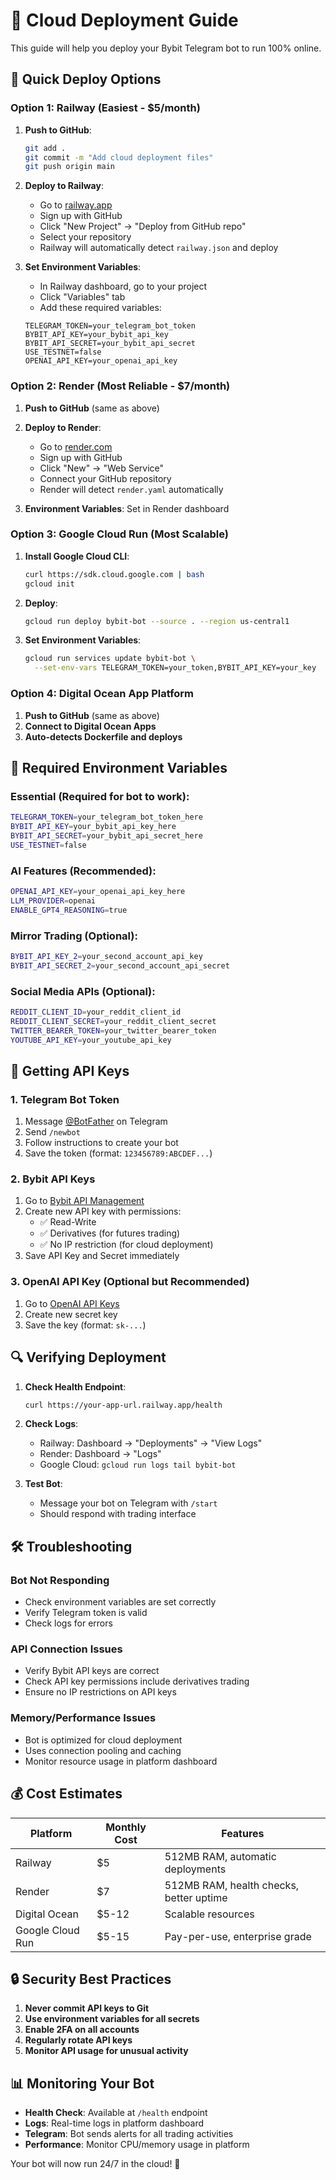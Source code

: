 # 🚀 Cloud Deployment Guide

This guide will help you deploy your Bybit Telegram bot to run 100% online.

## 🎯 Quick Deploy Options

### Option 1: Railway (Easiest - $5/month)

1. **Push to GitHub**:
   ```bash
   git add .
   git commit -m "Add cloud deployment files"
   git push origin main
   ```

2. **Deploy to Railway**:
   - Go to [railway.app](https://railway.app)
   - Sign up with GitHub
   - Click "New Project" → "Deploy from GitHub repo"
   - Select your repository
   - Railway will automatically detect `railway.json` and deploy

3. **Set Environment Variables**:
   - In Railway dashboard, go to your project
   - Click "Variables" tab
   - Add these required variables:
   ```
   TELEGRAM_TOKEN=your_telegram_bot_token
   BYBIT_API_KEY=your_bybit_api_key  
   BYBIT_API_SECRET=your_bybit_api_secret
   USE_TESTNET=false
   OPENAI_API_KEY=your_openai_api_key
   ```

### Option 2: Render (Most Reliable - $7/month)

1. **Push to GitHub** (same as above)

2. **Deploy to Render**:
   - Go to [render.com](https://render.com)
   - Sign up with GitHub
   - Click "New" → "Web Service"
   - Connect your GitHub repository
   - Render will detect `render.yaml` automatically

3. **Environment Variables**: Set in Render dashboard

### Option 3: Google Cloud Run (Most Scalable)

1. **Install Google Cloud CLI**:
   ```bash
   curl https://sdk.cloud.google.com | bash
   gcloud init
   ```

2. **Deploy**:
   ```bash
   gcloud run deploy bybit-bot --source . --region us-central1
   ```

3. **Set Environment Variables**:
   ```bash
   gcloud run services update bybit-bot \
     --set-env-vars TELEGRAM_TOKEN=your_token,BYBIT_API_KEY=your_key
   ```

### Option 4: Digital Ocean App Platform

1. **Push to GitHub** (same as above)
2. **Connect to Digital Ocean Apps**
3. **Auto-detects Dockerfile and deploys**

## 🔐 Required Environment Variables

### Essential (Required for bot to work):
```bash
TELEGRAM_TOKEN=your_telegram_bot_token_here
BYBIT_API_KEY=your_bybit_api_key_here  
BYBIT_API_SECRET=your_bybit_api_secret_here
USE_TESTNET=false
```

### AI Features (Recommended):
```bash
OPENAI_API_KEY=your_openai_api_key_here
LLM_PROVIDER=openai
ENABLE_GPT4_REASONING=true
```

### Mirror Trading (Optional):
```bash
BYBIT_API_KEY_2=your_second_account_api_key
BYBIT_API_SECRET_2=your_second_account_api_secret
```

### Social Media APIs (Optional):
```bash
REDDIT_CLIENT_ID=your_reddit_client_id
REDDIT_CLIENT_SECRET=your_reddit_client_secret
TWITTER_BEARER_TOKEN=your_twitter_bearer_token
YOUTUBE_API_KEY=your_youtube_api_key
```

## 📱 Getting API Keys

### 1. Telegram Bot Token
1. Message [@BotFather](https://t.me/BotFather) on Telegram
2. Send `/newbot`
3. Follow instructions to create your bot
4. Save the token (format: `123456789:ABCDEF...`)

### 2. Bybit API Keys
1. Go to [Bybit API Management](https://www.bybit.com/app/user/api-management)
2. Create new API key with permissions:
   - ✅ Read-Write
   - ✅ Derivatives (for futures trading)
   - ✅ No IP restriction (for cloud deployment)
3. Save API Key and Secret immediately

### 3. OpenAI API Key (Optional but Recommended)
1. Go to [OpenAI API Keys](https://platform.openai.com/api-keys)
2. Create new secret key
3. Save the key (format: `sk-...`)

## 🔍 Verifying Deployment

1. **Check Health Endpoint**:
   ```bash
   curl https://your-app-url.railway.app/health
   ```

2. **Check Logs**:
   - Railway: Dashboard → "Deployments" → "View Logs"
   - Render: Dashboard → "Logs"
   - Google Cloud: `gcloud run logs tail bybit-bot`

3. **Test Bot**:
   - Message your bot on Telegram with `/start`
   - Should respond with trading interface

## 🛠️ Troubleshooting

### Bot Not Responding
- Check environment variables are set correctly
- Verify Telegram token is valid
- Check logs for errors

### API Connection Issues
- Verify Bybit API keys are correct
- Check API key permissions include derivatives trading
- Ensure no IP restrictions on API keys

### Memory/Performance Issues
- Bot is optimized for cloud deployment
- Uses connection pooling and caching
- Monitor resource usage in platform dashboard

## 💰 Cost Estimates

| Platform | Monthly Cost | Features |
|----------|-------------|----------|
| Railway | $5 | 512MB RAM, automatic deployments |
| Render | $7 | 512MB RAM, health checks, better uptime |
| Digital Ocean | $5-12 | Scalable resources |
| Google Cloud Run | $5-15 | Pay-per-use, enterprise grade |

## 🔒 Security Best Practices

1. **Never commit API keys to Git**
2. **Use environment variables for all secrets**
3. **Enable 2FA on all accounts**
4. **Regularly rotate API keys**
5. **Monitor API usage for unusual activity**

## 📊 Monitoring Your Bot

- **Health Check**: Available at `/health` endpoint
- **Logs**: Real-time logs in platform dashboard
- **Telegram**: Bot sends alerts for all trading activities
- **Performance**: Monitor CPU/memory usage in platform

Your bot will now run 24/7 in the cloud! 🎉